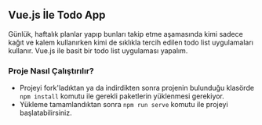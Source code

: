## Vue.js İle Todo App

Günlük, haftalık planlar yapıp bunları takip etme aşamasında kimi sadece kağıt ve kalem kullanırken kimi de sıklıkla tercih edilen todo list uygulamaları kullanır. Vue.js ile basit bir todo list uygulaması yapalım.

### Proje Nasıl Çalıştırılır?

- Projeyi fork'ladıktan ya da indirdikten sonra projenin bulunduğu klasörde `npm install` komutu ile gerekli paketlerin yüklenmesi gerekiyor.
- Yükleme tamamlandıktan sonra `npm run serve` komutu ile projeyi başlatabilirsiniz.
